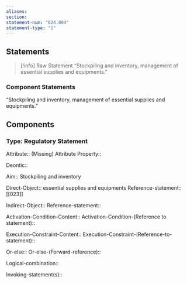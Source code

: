 ```yaml
---
aliases: 
section: 
statement-num: "024.004"
statement-type: "1"
---
```

## Statements 
> [!info] Raw Statement
> “Stockpiling and inventory, management of essential supplies and equipments.”  
> 

### Component Statements
“Stockpiling and inventory, management of essential supplies and equipments.”  
## Components
### Type: Regulatory Statement
Attribute:: (Missing)
	Attribute Property::

Deontic::

Aim:: Stockpiling and inventory

Direct-Object:: essential supplies and equipments
	Reference-statement:: [[023]]

Indirect-Object::
	Reference-statement::

Activation-Condition-Content::
	Activation-Condition-(Reference to statement)::

Execution-Constraint-Content::
	Execution-Constraint-(Reference-to-statement)::

Or-else::
	Or-else-(Forward-reference)::

Logical-combination::

Invoking-statement(s)::